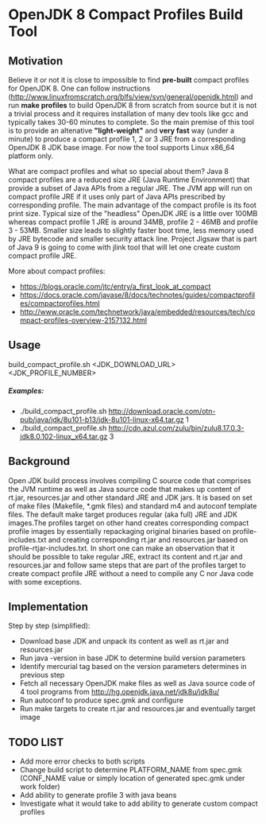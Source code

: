 # OpenJDK 8 Compact Profiles Build Tool

## Motivation ##
Believe it or not it is close to impossible to find **pre-built** compact profiles for OpenJDK 8. One can follow instructions (http://www.linuxfromscratch.org/blfs/view/svn/general/openjdk.html) and run **make profiles** to build OpenJDK 8 from scratch from source but it is not a trivial process and it requires installation of many dev tools like gcc and typically takes 30-60 minutes to complete. So the main premise of this tool is to provide an altenative **"light-weight"** and **very fast** way (under a minute) to produce a compact profile 1, 2 or 3 JRE from a corresponding OpenJDK 8 JDK base image. For now the tool supports Linux x86_64 platform only. 

What are compact profiles and what so special about them? Java 8 compact profiles are a reduced size JRE (Java Runtime Environment) that provide a subset of Java APIs from a regular JRE. The JVM app will run on compact profile JRE if it uses only part of Java APIs prescribed by corresponding profile. The main advantage of the compact profile is its foot print size. Typical size of the "headless" OpenJDK JRE is a little over 100MB whereas compact profile 1 JRE is around 34MB, profile 2 - 46MB and profile 3 - 53MB. Smaller size leads to slightly faster boot time, less memory used by JRE bytecode and smaller security attack line. Project Jigsaw that is part of Java 9 is going to come with jlink tool that will let one create custom compact profile JRE.

More about compact profiles:
* https://blogs.oracle.com/jtc/entry/a_first_look_at_compact
* https://docs.oracle.com/javase/8/docs/technotes/guides/compactprofiles/compactprofiles.html
* http://www.oracle.com/technetwork/java/embedded/resources/tech/compact-profiles-overview-2157132.html

## Usage
build_compact_profile.sh <JDK_DOWNLOAD_URL> <JDK_PROFILE_NUMBER>
##### Examples:
* ./build_compact_profile.sh http://download.oracle.com/otn-pub/java/jdk/8u101-b13/jdk-8u101-linux-x64.tar.gz 1
* ./build_compact_profile.sh http://cdn.azul.com/zulu/bin/zulu8.17.0.3-jdk8.0.102-linux_x64.tar.gz 3
 
## Background
Open JDK build process involves compiling C source code that comprises the JVM runtime as well as Java source code that makes up content of rt.jar, resources.jar and other standard JRE and JDK jars. It is based on set of make files (Makefile, *.gmk files) and standard m4 and autoconf template files. The default make target produces regular (aka full) JRE and JDK images.The profiles target on other hand creates corresponding compact profile images by essentially repackaging original binaries based on profile-includes.txt and creating corresponding rt.jar and resources.jar based on profile-rtjar-includes.txt. In short one can make an observation that it should be possible to take regular JRE, extract its content and rt.jar and resources.jar and follow same steps that are part of the profiles target to create compact profile JRE without a need to compile any C nor Java code with some exceptions.

## Implementation ##
Step by step (simplified):
* Download base JDK and unpack its content as well as rt.jar and resources.jar
* Run java -version in base JDK to determine build version parameters
* Identify mercurial tag based on the version parameters determines in previous step
* Fetch all necessary OpenJDK make files as well as Java source code of 4 tool programs from http://hg.openjdk.java.net/jdk8u/jdk8u/
* Run autoconf to produce spec.gmk and configure
* Run make targets to create rt.jar and resources.jar and eventually target image

## TODO LIST ##
* Add more error checks to both scripts
* Change build script to determine PLATFORM_NAME from spec.gmk (CONF_NAME value or simply location of generated spec.gmk under work folder)
* Add ability to generate profile 3 with java beans
* Investigate what it would take to add ability to generate custom compact profiles

